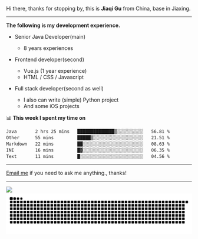 Hi there, thanks for stopping by, this is **Jiaqi Gu** from China, base in Jiaxing.

---

**The following is my development experience.**

- Senior Java Developer(main)
  - 8 years experiences

- Frontend developer(second)
  - Vue.js (1 year experience)
  - HTML / CSS / Javascript
  
- Full stack developer(second as well)
  - I also can write (simple) Python project
  - And some iOS projects

📊 **This week I spent my time on**
<!--START_SECTION:waka-->

```txt
Java       2 hrs 25 mins   ██████████████▒░░░░░░░░░░   56.81 %
Other      55 mins         █████▒░░░░░░░░░░░░░░░░░░░   21.51 %
Markdown   22 mins         ██░░░░░░░░░░░░░░░░░░░░░░░   08.63 %
INI        16 mins         █▓░░░░░░░░░░░░░░░░░░░░░░░   06.35 %
Text       11 mins         █░░░░░░░░░░░░░░░░░░░░░░░░   04.56 %
```

<!--END_SECTION:waka-->

---

[Email me](mailto:htk2klwgr@mozmail.com?subject=Hiring_from_GitHub) if you need to ask me anything., thanks!

---

![]( https://visitor-badge.glitch.me/badge?page_id=githubgujiaqi)
![]( https://github.com/droid-Q/droid-Q/raw/output/github-contribution-grid-snake.svg#gh-dark-mode-only)
